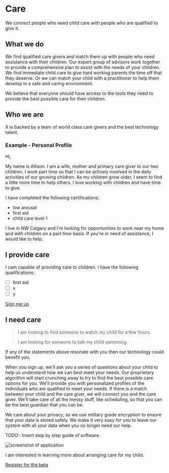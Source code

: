 # Care

We connect people who need child care with people who are qualified to give it.

## What we do

We find qualified care givers and match them up with people who need assistance with their children.
Our expert group of advisors work together to provide a comprehensive plan to assist with the needs of your children.
We find immediate child care to give hard working parents the time off that they deserve. Or we can
match your child with a practitioner to help them develop in a safe and caring environment.

We believe that everyone should have access to the tools they need to provide the best possible care for their children.

## Who we are

X is backed by a team of world class care givers and the best technology talent.

### Example - Personal Profile

Hi,

My name is Allison. I am a wife, mother and primary care giver to our two children.
I work part time so that I can be actively involved in the daily activities of our growing children.
As my children grow older, I seem to find a little more time to help others. I love
working with children and have time to give.

I have completed the following certifications:

* low arousal
* first aid
* child care level 1


I live in NW Calgary and I'm looking for opportunities to work near my home and with children
on a part time basis. If you're in need of assistance, I would like to help.

## I provide care

I cam capable of providing care to children. I have the following qualifications:

* [ ] first aid
* [ ] x
* [ ] y

[Sign me up](#)

## I need care

> I am looking to find someone to watch my child for a few hours.

> I am looking for someone to talk my child swimming.

If any of the statements above resonate with you then our technology could benefit you.

When you sign up, we'll ask you a series of questions about your child to help us
understand how we can best meet your needs. Our proprietary algorithm will start crunching
away to try to find the best possible care options for you. We'll provide you with personalized
profiles of the individuals who are qualified to meet your needs. If there is a match between
your child and the care giver, we will connect you and the care giver. We'll take care of
all the messy stuff, like scheduling, so that you can be the best guardian that you can be.

We care about your privacy, so we use military grade encryption to ensure that your data is
stored safely. We make it very easy for you to leave our system with all your data when you
no longer need our help.

TODO:: Insert step by step guide of software.

![screenshot of application](#)

I am interested in learning more about arranging care for my child.

[Register for the beta](#)
